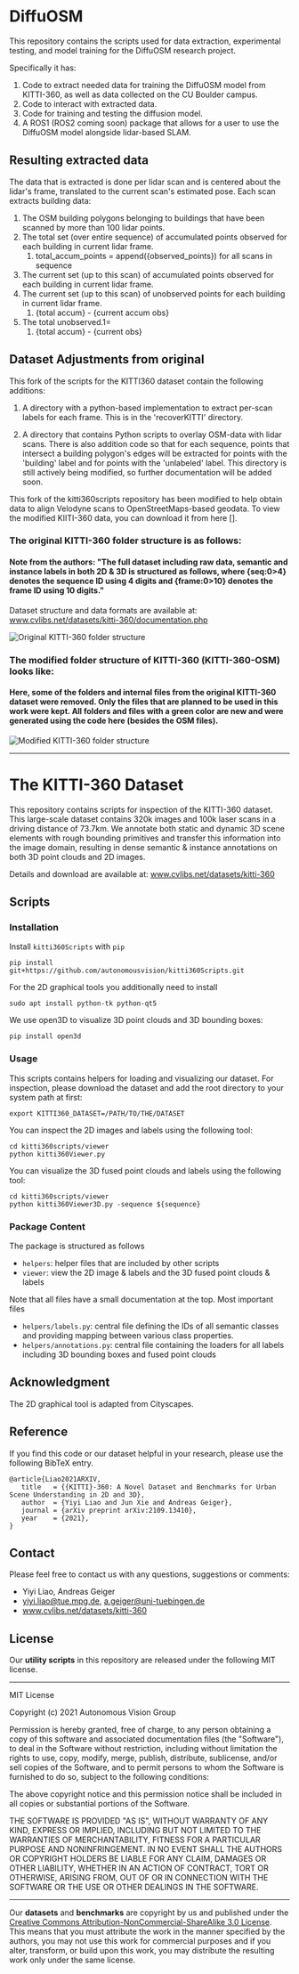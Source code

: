 # DiffuOSM

This repository contains the scripts used for data extraction, experimental testing, and model training for the DiffuOSM research project.

Specifically it has:

1) Code to extract needed data for training the DiffuOSM model from KITTI-360, as well as data collected on the CU Boulder campus.
2) Code to interact with extracted data.
3) Code for training and testing the diffusion model.
4) A ROS1 (ROS2 coming soon) package that allows for a user to use the DiffuOSM model alongside lidar-based SLAM.

## Resulting extracted data

The data that is extracted is done per lidar scan and is centered about the lidar's frame, translated to the current scan's estimated pose. Each scan extracts building data:

1) The OSM building polygons belonging to buildings that have been scanned by more than 100 lidar points.
2) The total set (over entire sequence) of accumulated points observed for each building in current lidar frame.
   1) total_accum_points = append({observed_points}) for all scans in sequence
3) The current set (up to this scan) of accumulated points observed for each building in current lidar frame.
4) The current set (up to this scan) of unobserved points for each building in current lidar frame.
   1) {total accum} - {current accum obs}
5) The total unobserved.1=
   1) {total accum} - {current obs}

## Dataset Adjustments from original

This fork of the scripts for the KITTI360 dataset contain the following additions:

1) A directory with a python-based implementation to extract per-scan labels for each frame. This is in the 'recoverKITTI' directory.

2) A directory that contains Python scripts to overlay OSM-data with lidar scans. There is also addition code so that for each sequence, points that intersect a building polygon's edges will be extracted for points with the 'building' label and for points with the 'unlabeled' label. This directory is still actively being modified, so further documentation will be added soon.

This fork of the kitti360scripts repository has been modified to help obtain data to align Velodyne scans to OpenStreetMaps-based geodata. To view the modified KIITI-360 data, you can download it from here [].

### The original KITTI-360 folder structure is as follows:

#### Note from the authors: "The full dataset including raw data, semantic and instance labels in both 2D & 3D is structured as follows, where {seq:0>4} denotes the sequence ID using 4 digits and {frame:0>10} denotes the frame ID using 10 digits."

Dataset structure and data formats are available at: www.cvlibs.net/datasets/kitti-360/documentation.php

![Original KITTI-360 folder structure](./images/og_folder_structure.png)


### The modified folder structure of KITTI-360 (KITTI-360-OSM) looks like:

#### Here, some of the folders and internal files from the original KITTI-360 dataset were removed. Only the files that are planned to be used in this work were kept. All folders and files with a green color are new and were generated using the code here (besides the OSM files). 

![Modified KITTI-360 folder structure](./images/kitti_360_folder_structure.png)









--- 








# The KITTI-360 Dataset

This repository contains scripts for inspection of the KITTI-360 dataset. This large-scale dataset contains 320k images and 100k laser scans in a driving distance of 73.7km.  We annotate both static and dynamic 3D scene elements with rough bounding primitives and transfer this information into the image domain, resulting in dense semantic & instance annotations on both 3D point clouds and 2D images.

Details and download are available at: www.cvlibs.net/datasets/kitti-360

## Scripts

### Installation

Install `kitti360Scripts` with `pip`
```
pip install git+https://github.com/autonomousvision/kitti360Scripts.git
```

For the 2D graphical tools you additionally need to install
```
sudo apt install python-tk python-qt5
```

We use open3D to visualize 3D point clouds and 3D bounding boxes:
```
pip install open3d
```

### Usage

This scripts contains helpers for loading and visualizing our dataset. For inspection, please download the dataset and add the root directory to your system path at first:

```
export KITTI360_DATASET=/PATH/TO/THE/DATASET
```

You can inspect the 2D images and labels using the following tool:
```
cd kitti360scripts/viewer
python kitti360Viewer.py
```

You can visualize the 3D fused point clouds and labels using the following tool:
```
cd kitti360scripts/viewer
python kitti360Viewer3D.py -sequence ${sequence}
```

### Package Content

The package is structured as follows
 - `helpers`: helper files that are included by other scripts
 - `viewer`: view the 2D image & labels and the 3D fused point clouds & labels

Note that all files have a small documentation at the top. Most important files
 - `helpers/labels.py`: central file defining the IDs of all semantic classes and providing mapping between various class properties.
 - `helpers/annotations.py`: central file containing the loaders for all labels including 3D bounding boxes and fused point clouds

## Acknowledgment

The 2D graphical tool is adapted from Cityscapes. 

## Reference

If you find this code or our dataset helpful in your research, please use the following BibTeX entry.

```
@article{Liao2021ARXIV, 
   title   = {{KITTI}-360: A Novel Dataset and Benchmarks for Urban Scene Understanding in 2D and 3D}, 
   author  = {Yiyi Liao and Jun Xie and Andreas Geiger}, 
   journal = {arXiv preprint arXiv:2109.13410},
   year    = {2021}, 
}
```

## Contact

Please feel free to contact us with any questions, suggestions or comments:

* Yiyi Liao, Andreas Geiger 
* yiyi.liao@tue.mpg.de, a.geiger@uni-tuebingen.de
* www.cvlibs.net/datasets/kitti-360 

## License

Our __utility scripts__ in this repository are released under the following MIT license. 

---

MIT License

Copyright (c) 2021 Autonomous Vision Group

Permission is hereby granted, free of charge, to any person obtaining a copy of this software and associated documentation files (the "Software"), to deal in the Software without restriction, including without limitation the rights to use, copy, modify, merge, publish, distribute, sublicense, and/or sell copies of the Software, and to permit persons to whom the Software is furnished to do so, subject to the following conditions:

The above copyright notice and this permission notice shall be included in all copies or substantial portions of the Software.

THE SOFTWARE IS PROVIDED "AS IS", WITHOUT WARRANTY OF ANY KIND, EXPRESS OR IMPLIED, INCLUDING BUT NOT LIMITED TO THE WARRANTIES OF MERCHANTABILITY, FITNESS FOR A PARTICULAR PURPOSE AND NONINFRINGEMENT. IN NO EVENT SHALL THE AUTHORS OR COPYRIGHT HOLDERS BE LIABLE FOR ANY CLAIM, DAMAGES OR OTHER LIABILITY, WHETHER IN AN ACTION OF CONTRACT, TORT OR OTHERWISE, ARISING FROM, OUT OF OR IN CONNECTION WITH THE SOFTWARE OR THE USE OR OTHER DEALINGS IN THE SOFTWARE.

---

Our __datasets__ and __benchmarks__ are copyright by us and published under the [Creative Commons Attribution-NonCommercial-ShareAlike 3.0 License](https://creativecommons.org/licenses/by-nc-sa/3.0/). This means that you must attribute the work in the manner specified by the authors, you may not use this work for commercial purposes and if you alter, transform, or build upon this work, you may distribute the resulting work only under the same license.

